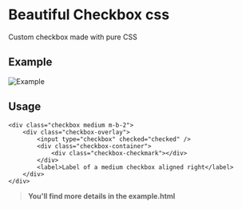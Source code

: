 # Beautiful Checkbox css
Custom checkbox made with pure CSS

## Example
![Example](https://shurimages.com/u/ZSgu8.jpg)

## Usage

```
<div class="checkbox medium m-b-2">
	<div class="checkbox-overlay">
		<input type="checkbox" checked="checked" />
		<div class="checkbox-container">
			<div class="checkbox-checkmark"></div>
		</div>
		<label>Label of a medium checkbox aligned right</label>
	</div>
</div>
```

> **You'll find more details in the example.html**


